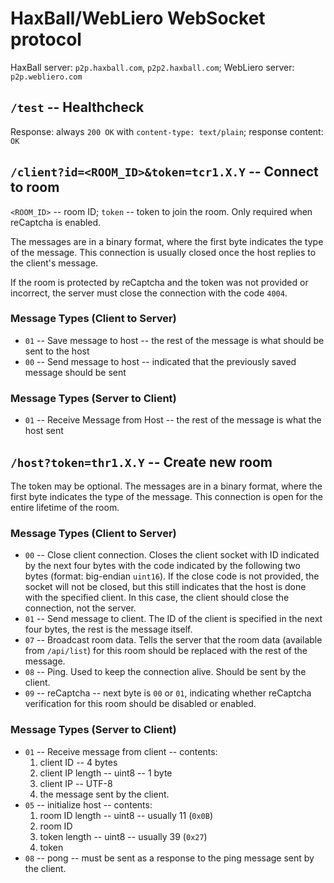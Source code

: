 # HaxBall/WebLiero WebSocket protocol
HaxBall server: `p2p.haxball.com`, `p2p2.haxball.com`; WebLiero server: `p2p.webliero.com`
## `/test` -- Healthcheck
Response: always `200 OK` with `content-type: text/plain`; response content: `OK`
## `/client?id=<ROOM_ID>&token=tcr1.X.Y` -- Connect to room
`<ROOM_ID>` -- room ID; `token` -- token to join the room. Only required when reCaptcha is enabled.

The messages are in a binary format, where the first byte indicates the type of the message.
This connection is usually closed once the host replies to the client's message.

If the room is protected by reCaptcha and the token was not provided or incorrect, the server must close the connection with the code `4004`.
### Message Types (Client to Server)
* `01` -- Save message to host -- the rest of the message is what should be sent to the host
* `00` -- Send message to host -- indicated that the previously saved message should be sent
### Message Types (Server to Client)
* `01` -- Receive Message from Host -- the rest of the message is what the host sent
## `/host?token=thr1.X.Y` -- Create new room
The token may be optional. The messages are in a binary format, where the first byte indicates the type of the message.
This connection is open for the entire lifetime of the room.
### Message Types (Client to Server)
* `00` -- Close client connection. Closes the client socket with ID indicated by the next four bytes with the code indicated by the following two bytes (format: big-endian `uint16`). If the close code is not provided, the socket will not be closed, but this still indicates that the host is done with the specified client. In this case, the client should close the connection, not the server.
* `01` -- Send message to client. The ID of the client is specified in the next four bytes, the rest is the message itself.
* `07` -- Broadcast room data. Tells the server that the room data (available from `/api/list`) for this room should be replaced with the rest of the message.
* `08` -- Ping. Used to keep the connection alive. Should be sent by the client.
* `09` -- reCaptcha -- next byte is `00` or `01`, indicating whether reCaptcha verification for this room should be disabled or enabled.
### Message Types (Server to Client)
* `01` -- Receive message from client -- contents:
  1. client ID -- 4 bytes
  2. client IP length -- uint8 -- 1 byte
  3. client IP -- UTF-8
  4. the message sent by the client.
* `05` -- initialize host -- contents:
  1. room ID length -- uint8 -- usually 11 (`0x0B`)
  2. room ID
  3. token length -- uint8 -- usually 39 (`0x27`)
  4. token
* `08` -- pong -- must be sent as a response to the ping message sent by the client.
